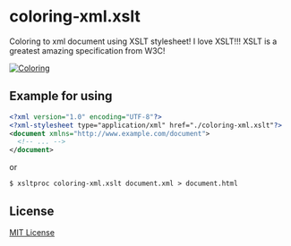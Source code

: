 # coloring-xml.xslt

Coloring to xml document using XSLT stylesheet! I love XSLT!!! XSLT is a greatest amazing specification from W3C!

[![Coloring](http://ec2.images-amazon.com/images/I/51fAXgKtqhL.jpg)](http://www.amazon.co.jp/dp/B005XOK9R2)

## Example for using

```xml
<?xml version="1.0" encoding="UTF-8"?>
<?xml-stylesheet type="application/xml" href="./coloring-xml.xslt"?>
<document xmlns="http://www.example.com/document">
  <!-- ... -->
</document>
```

or

```shell
$ xsltproc coloring-xml.xslt document.xml > document.html
```

## License

[MIT License](LICENSE)
